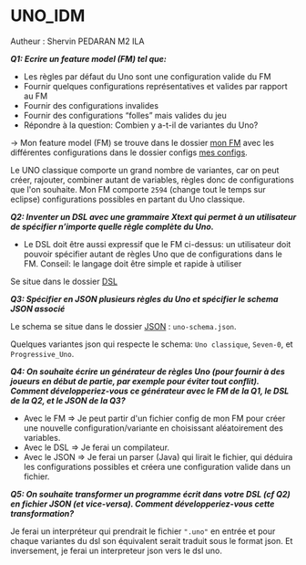 # UNO_IDM

Autheur : Shervin PEDARAN
M2 ILA

***Q1: Ecrire un feature model (FM) tel que:***

* Les règles par défaut du Uno sont une configuration valide du FM
* Fournir quelques configurations représentatives et valides par rapport au FM
* Fournir des configurations invalides
* Fournir des configurations “folles” mais valides du jeu
* Répondre à la question: Combien y a-t-il de variantes du Uno? 

-> Mon feature model (FM) se trouve dans le dossier [mon FM](https://github.com/SnPop/UNO_IDM/tree/main/FM/UNO/UNO) avec les différentes configurations dans le dossier configs [mes configs](https://github.com/SnPop/UNO_IDM/tree/main/FM/UNO/UNO/configs). 

Le UNO classique comporte un grand nombre de variantes, car on peut créer, rajouter, combiner autant de variables, règles donc de configurations que l'on souhaite.
Mon FM comporte `2594` (change tout le temps sur eclipse) configurations possibles en partant du Uno classique.

***Q2: Inventer un DSL avec une grammaire Xtext qui permet à un utilisateur de spécifier n’importe quelle règle complète du Uno.***

* Le DSL doit être aussi expressif que le FM ci-dessus: un utilisateur doit pouvoir spécifier autant de règles Uno que de configurations dans le FM. 
Conseil: le langage doit être simple et rapide à utiliser 

Se situe dans le dossier [DSL](https://github.com/SnPop/UNO_IDM/tree/main/DSL)


***Q3: Spécifier en JSON plusieurs règles du Uno et spécifier le schema JSON associé***

Le schema se situe dans le dossier [JSON](https://github.com/SnPop/UNO_IDM/tree/main/JSON) : `uno-schema.json`.

Quelques variantes json qui respecte le schema: `Uno classique`, `Seven-0`, et `Progressive_Uno`.

***Q4: On souhaite écrire un générateur de règles Uno (pour fournir à des joueurs en début de partie, par exemple pour éviter tout conflit). Comment développeriez-vous ce générateur avec le FM de la Q1, le DSL de la Q2, et le JSON de la Q3?***

* Avec le FM => Je peut partir d'un fichier config de mon FM pour créer une nouvelle configuration/variante en choisissant aléatoirement des variables.   
* Avec le DSL => Je ferai un compilateur.
* Avec le JSON => Je ferai un parser (Java) qui lirait le fichier, qui déduira les configurations possibles et créera une configuration valide dans un fichier. 

***Q5: On souhaite transformer un programme écrit dans votre DSL (cf Q2) en fichier JSON (et vice-versa). Comment développeriez-vous cette transformation?***

Je ferai un interpréteur qui prendrait le fichier `".uno"` en entrée et pour chaque variantes du dsl son équivalent serait traduit sous le format json.
Et inversement, je ferai un interpreteur json vers le dsl uno.
